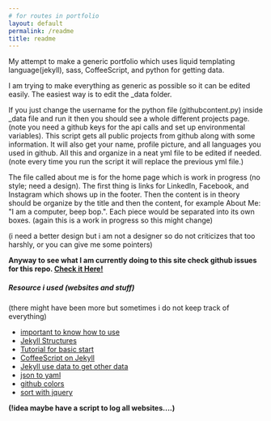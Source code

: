 ```yaml
---
# for routes in portfolio
layout: default
permalink: /readme
title: readme
---
```

My attempt to make a generic portfolio which uses liquid templating language(jekyll), sass, CoffeeScript, and python for getting data.

I am trying to make everything as generic as possible so it can be edited easily. The easiest way is to edit the \_data folder.

If you just change the username for the python file (githubcontent.py) inside \_data file and run it then you should see a whole different projects page. (note you need a github keys for the api calls and set up environmental variables). This script gets all public projects from github along with some information. It will also get your name, profile picture,  and all languages you used in github. All this and organize in a neat yml file to be edited if needed. (note every time you run the script it will replace the previous yml file.)

The file called about me is for the home page which is work in progress (no style; need a design). The first thing is links for LinkedIn, Facebook, and Instagram which shows up in the footer. Then the content is in theory should be organize by the title and then the content, for example About Me: "I am a computer, beep bop.". Each piece would be separated into its own boxes. (again this is a work in progress so this might change)

(i need a better design but i am not a designer so do not criticizes that too harshly, or you can give me some pointers)

<!-- One of my main goals is to make everything usable for another user.
(this is going to be a issue opened to be worked on)
Starting in data folder githubcontent.py should be changed to the person's username
- need to seperate username from get request (and check for auth tokens exits)
- might just get more info just cause and make filter to just make yml what is wanted -->
<!-- By changing a few links it can be done.. (i might need to test it, but in theory it should work... (might need to make a separate readme on what to change to make it for another user)) -->

__Anyway to see what I am currently doing to this site check github issues for this repo. [Check it Here!](https://github.com/josuerojasrojas/josuerojasrojas.github.io/issues)__

<!-- ## TODO (list for myself) EVERYTHING MOVED TO ISSUES ON GITHUB
- update this readme (forever)
- MOVE ALL PENDING ISSUES ON GITHUB SO IT CAN BE EASILY BE MANAGE !IMPORTANT
- continue design for default page
- update assets to be more universal they do not work for deeper folders
- need better fonts (google fonts?)
- navBar
  - __make icons for navbar__ (this might take a while)
    - hover and active should be different
    - should also be updated according to data(but that is later)
  - make navbar responsive
    - should hide when it is mobile and have a button to make it appear
    - from tablet and higher it should look regular
- footer
  - contact link
  - about me link?
  - should have readme link on what i am currently working on
- 404
  - should be better styled
  - center 404
- main page
  - should be about me
  - interest
- ~~main page~~ projects page
  - __change this to projects page__
  - style
    - ~~seperate content into boxed~~ partially done
      - ~~make all boxes same height~~ done
      - hide description if it doesn't fit and add a show more toggle
    - ~~align boxes in the middle~~ done
    - ~~change color scheme~~ done but need opinion of others
    - text overflow problem with long titles ie. Migration_of_Language_and_Income
    - make title a bit bigger (again text overflow problem might occur worse)
  - filter
    - need their own icon that clearly shows what it is
    - ~~submenu buttons should filter result done? NEED TO IMPLEMENT NEW METHOD TO HANDLE BOOTSTRAP COLUMNSs~~ done
      - ~~add show all~~ done
      - add sort by name, data, etc
  - maybe add images of projects (easy peasy)
    - to make it easy all information would be stored in their respective github
- ~~make script to scrape github pages to get content (also currently working on this)~~ done
  - ~~use github api just to make things easier~~ done
  - ~~organize data into json object and write it out~~ done
  - ~~use the data as content~~ done
  - ~~might move script to data folder to easily write files in right place~~ done
  - scrape preview image link (after you add them)
  - ~~get project link if there is one~~
  - get commits from this project (will be on readme or some other link rendered somewhere else)
  - might change boxes to a bit lighter color like #100f10
- test
  - display flex should have prefix???
    - test in different browsers or online if prefix is needed -->

##### Resource i used (websites and stuff)
(there might have been more but sometimes i do not keep track of everything)
- [important to know how to use](http://google.com/)
- [Jekyll Structures](https://jekyllrb.com/docs/structure/)
- [Tutorial for basic start](http://jmcglone.com/guides/github-pages/)
- [CoffeeScript on Jekyll](http://www.mattjmorrison.com/today-i-learned/2014/10/10/learned.html)
- [Jekyll use data to get other data](https://stackoverflow.com/questions/36406583/jekyll-get-specific-data-data-based-on-an-name)
- [json to yaml](https://www.npmjs.com/package/json2yaml)
- [github colors](https://github.com/ozh/github-colors/blob/master/colors.json)
- [sort with jquery](https://stackoverflow.com/questions/13490391/jquery-sort-elements-using-data-id)

__(!idea maybe have a script to log all websites....)__

